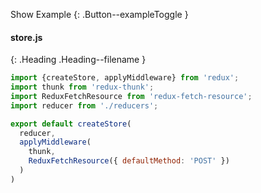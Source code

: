 
Show Example
{: .Button--exampleToggle }

<div markdown="1" >

#### store.js
{: .Heading .Heading--filename }

~~~ javascript
import {createStore, applyMiddleware} from 'redux';
import thunk from 'redux-thunk';
import ReduxFetchResource from 'redux-fetch-resource';
import reducer from './reducers';

export default createStore(
  reducer,
  applyMiddleware(
    thunk,
    ReduxFetchResource({ defaultMethod: 'POST' })
  )
)
~~~

</div>
